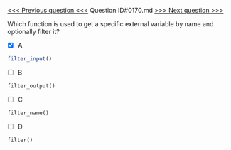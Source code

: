 [<<< Previous question <<<](0169.md)  Question ID#0170.md  [>>> Next question >>>](0171.md) 

Which function is used to get a specific external variable by name and optionally filter it?

- [x] A
```php
filter_input()
```

- [ ] B
```php
filter_output()
```

- [ ] C
```php
filter_name()
```

- [ ] D
```php
filter()
```

